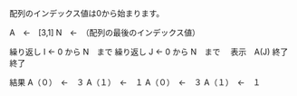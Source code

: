 

配列のインデックス値は0から始まります。

A　←　[3,1]
N　←　（配列の最後のインデックス値）

繰り返し I ← 0 から N　まで
繰り返し J ← 0 から N　まで
　表示　A(J) 
終了
終了

結果
A（０）　←　３
A（１）　←　１
A（０）　←　３
A（１）　←　１
